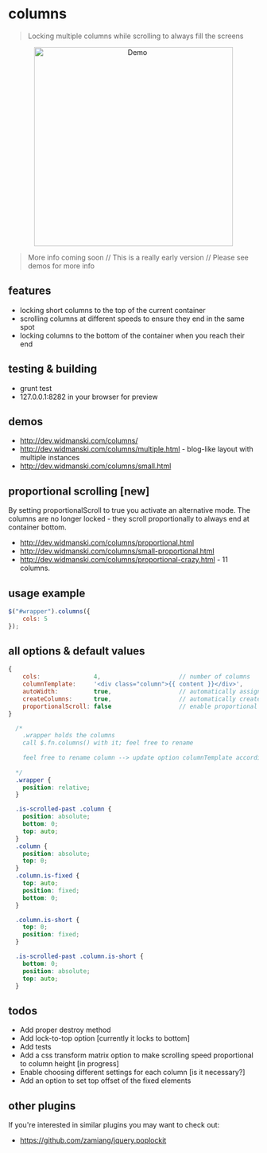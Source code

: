 # columns

> Locking multiple columns while scrolling to always fill the screens

<p align="center"><img style="max-width: 100%" height="400" src="http://dev.widmanski.com/columns/cols-demo.gif?v3" alt="Demo"></p>

> More info coming soon // This is a really early version // Please see demos for more info

## features
- locking short columns to the top of the current container
- scrolling columns at different speeds to ensure they end in the same spot
- locking columns to the bottom of the container when you reach their end

## testing & building
- grunt test  
- 127.0.0.1:8282 in your browser for preview

## demos
- http://dev.widmanski.com/columns/
- http://dev.widmanski.com/columns/multiple.html - blog-like layout with multiple instances
- http://dev.widmanski.com/columns/small.html


## proportional scrolling [new]

By setting proportionalScroll to true you activate an alternative mode. The columns are no longer locked - they scroll proportionally to always end at container bottom.

- http://dev.widmanski.com/columns/proportional.html
- http://dev.widmanski.com/columns/small-proportional.html
- http://dev.widmanski.com/columns/proportional-crazy.html - 11 columns.

## usage example
``` js
$("#wrapper").columns({
    cols: 5
});
```

## all options & default values
``` js
{
    cols:               4,                      // number of columns
    columnTemplate:     '<div class="column">{{ content }}</div>',
    autoWidth:          true,                   // automatically assign the column width
    createColumns:      true,                   // automatically create columns?
    proportionalScroll: false                   // enable proportional scroll mode
}
```

``` css
  /* 
    .wrapper holds the columns 
    call $.fn.columns() with it; feel free to rename 
    
    feel free to rename column --> update option columnTemplate accordingly [only in case of automatically creating columns]
    
  */
  .wrapper {
    position: relative;
  }

  .is-scrolled-past .column {
    position: absolute;
    bottom: 0;
    top: auto;
  }
  .column {
    position: absolute;
    top: 0;
  }
  .column.is-fixed {
    top: auto;
    position: fixed;
    bottom: 0;
  }

  .column.is-short {
    top: 0;
    position: fixed;
  }

  .is-scrolled-past .column.is-short {
    bottom: 0;
    position: absolute;
    top: auto;
  }
```

## todos

- Add proper destroy method
- Add lock-to-top option [currently it locks to bottom]
- Add tests
- Add a css transform matrix option to make scrolling speed proportional to column height [in progress]
- Enable choosing different settings for each column [is it necessary?]
- Add an option to set top offset of the fixed elements


## other plugins
If you're interested in similar plugins you may want to check out:
- https://github.com/zamiang/jquery.poplockit
